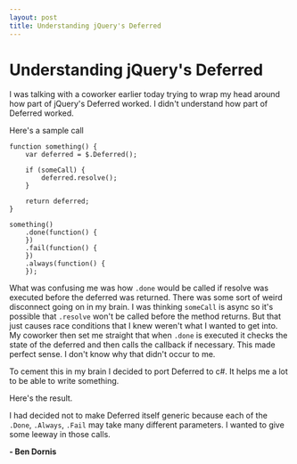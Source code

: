 ```yaml
---
layout: post
title: Understanding jQuery's Deferred
---
```


Understanding jQuery's Deferred
===============================

I was talking with a coworker earlier today trying to wrap my head around how part of jQuery's Deferred worked. I didn't understand how part of Deferred worked.

Here's a sample call

    function something() {
    	var deferred = $.Deferred();
    	
    	if (someCall) {
    		deferred.resolve();
    	}
    	
    	return deferred;
    }

    something()
    	.done(function() {
    	})
    	.fail(function() {
    	})
    	.always(function() {
    	});
	
What was confusing me was how `.done` would be called if resolve was executed before the deferred was returned. There was some sort of weird disconnect going on in my brain. I was thinking `someCall` is async so it's possible that `.resolve` won't be called before the method returns. But that just causes race conditions that I knew weren't what I wanted to get into. My coworker then set me straight that when `.done` is executed it checks the state of the deferred and then calls the callback if necessary. This made perfect sense. I don't know why that didn't occur to me.

To cement this in my brain I decided to port Deferred to c#. It helps me a lot to be able to write something.

Here's the result.

<script src="https://gist.github.com/Buildstarted/7618990f33011bba4dbc.js"></script>

I had decided not to make Deferred itself generic because each of the `.Done`, `.Always`, `.Fail` may take many different parameters. I wanted to give some leeway in those calls.

**- Ben Dornis**